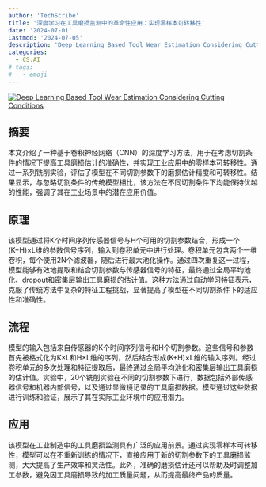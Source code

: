 ```yaml
---
author: 'TechScribe'
title: '深度学习在工具磨损监测中的革命性应用：实现零样本可转移性'
date: '2024-07-01'
Lastmod: '2024-07-05'
description: 'Deep Learning Based Tool Wear Estimation Considering Cutting Conditions'
categories:
  - CS.AI
# tags:
#   - emoji
---
```


[![Deep Learning Based Tool Wear Estimation Considering Cutting Conditions](https://arxiv-research-1301205113.cos.ap-guangzhou.myqcloud.com/images/2407.01199v1.pdf_0.jpg)](https://arxiv.org/abs/2407.01199v1)

## 摘要

本文介绍了一种基于卷积神经网络（CNN）的深度学习方法，用于在考虑切割条件的情况下提高工具磨损估计的准确性，并实现工业应用中的零样本可转移性。通过一系列铣削实验，评估了模型在不同切割参数下的磨损估计精度和可转移性。结果显示，与忽略切割条件的传统模型相比，该方法在不同切割条件下均能保持优越的性能，强调了其在工业场景中的潜在应用价值。<!--more-->

## 原理

该模型通过将K个时间序列传感器信号与H个可用的切割参数结合，形成一个(K+H)×L维的参数信号序列，输入到卷积单元中进行处理。卷积单元包含两个一维卷积，每个使用2N个滤波器，随后进行最大池化操作。通过四次重复这一过程，模型能够有效地提取和结合切割参数与传感器信号的特征，最终通过全局平均池化、dropout和密集层输出工具磨损的估计值。这种方法通过自动学习特征表示，克服了传统方法中复杂的特征工程挑战，显著提高了模型在不同切割条件下的适应性和准确性。

## 流程

模型的输入包括来自传感器的K个时间序列信号和H个切割参数。这些信号和参数首先被格式化为K×L和H×L维的序列，然后结合形成(K+H)×L维的输入序列。经过卷积单元的多次处理和特征提取后，最终通过全局平均池化和密集层输出工具磨损的估计值。实验中，20个铣削实验在不同的切割参数下进行，数据包括外部传感器信号和机器内部信号，以及通过显微镜记录的工具磨损数据。模型通过这些数据进行训练和验证，展示了其在实际工业环境中的应用潜力。

## 应用

该模型在工业制造中的工具磨损监测具有广泛的应用前景。通过实现零样本可转移性，模型可以在不重新训练的情况下，直接应用于新的切割参数下的工具磨损监测，大大提高了生产效率和灵活性。此外，准确的磨损估计还可以帮助及时调整加工参数，避免因工具磨损导致的加工质量问题，从而提高最终产品的质量。